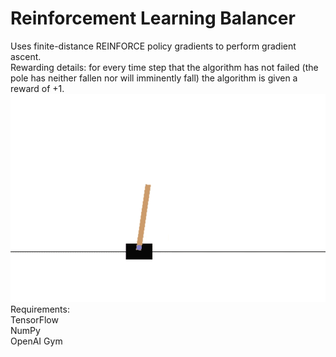 # Reinforcement Learning Balancer
Uses finite-distance REINFORCE policy gradients to perform gradient ascent.<br>
Rewarding details: for every time step that the algorithm has not failed (the pole has neither fallen nor will imminently fall) the algorithm is given a reward of +1.
<img src="balancer.gif"></img><br>
Requirements:<br>
TensorFlow<br>
NumPy<br>
OpenAI Gym<br>
